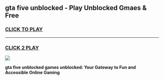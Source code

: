
## gta five unblocked - Play Unblocked Gmaes & Free
<h3>
<a href="https://news.freeplayer.one?title=gta_five_unblocked&ref=16F">CLICK TO PLAY</a></h3>
<hr>

<h3>
<a href="https://news.freeplayer.one?title=gta_five_unblocked&ref=16F">CLICK 2 PLAY</a>
  
</h3>

<a href="https://news.freeplayer.one?title=gta_five_unblocked&ref=16F/"><img src="https://clearcache.store/games.png"></a>


**gta five unblocked games unblocked: Your Gateway to Fun and Accessible Online Gaming**
